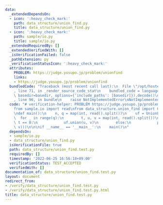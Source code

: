 ```yaml
---
data:
  _extendedDependsOn:
  - icon: ':heavy_check_mark:'
    path: data_structure/union_find.py
    title: data_structure/union_find.py
  - icon: ':heavy_check_mark:'
    path: sample/io.py
    title: sample/io.py
  _extendedRequiredBy: []
  _extendedVerifiedWith: []
  _isVerificationFailed: false
  _pathExtension: py
  _verificationStatusIcon: ':heavy_check_mark:'
  attributes:
    PROBLEM: https://judge.yosupo.jp/problem/unionfind
    links:
    - https://judge.yosupo.jp/problem/unionfind
  bundledCode: "Traceback (most recent call last):\n  File \"/opt/hostedtoolcache/Python/3.10.5/x64/lib/python3.10/site-packages/onlinejudge_verify/documentation/build.py\"\
    , line 71, in _render_source_code_stat\n    bundled_code = language.bundle(stat.path,\
    \ basedir=basedir, options={'include_paths': [basedir]}).decode()\n  File \"/opt/hostedtoolcache/Python/3.10.5/x64/lib/python3.10/site-packages/onlinejudge_verify/languages/python.py\"\
    , line 96, in bundle\n    raise NotImplementedError\nNotImplementedError\n"
  code: "# verification-helper: PROBLEM https://judge.yosupo.jp/problem/unionfind\n\
    from sample.io import read\nfrom data_structure.union_find import UnionFind\n\n\
    \ndef main():\n    n, q = map(int, read().split())\n    uf = UnionFind(n)\n  \
    \  for _ in range(q):\n        t, u, v = map(int, read().split())\n        if\
    \ t == 0:\n            uf.union(u, v)\n        else:\n            print(int(uf.same(u,\
    \ v)))\n\n\nif __name__ == '__main__':\n    main()\n"
  dependsOn:
  - sample/io.py
  - data_structure/union_find.py
  isVerificationFile: true
  path: data_structure/union_find.test.py
  requiredBy: []
  timestamp: '2022-06-25 16:56:18+09:00'
  verificationStatus: TEST_ACCEPTED
  verifiedWith: []
documentation_of: data_structure/union_find.test.py
layout: document
redirect_from:
- /verify/data_structure/union_find.test.py
- /verify/data_structure/union_find.test.py.html
title: data_structure/union_find.test.py
---
```

